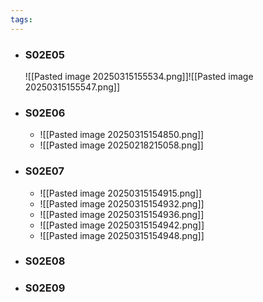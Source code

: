 ```yaml
---
tags:
---
```

* ### S02E05
	![[Pasted image 20250315155534.png]]![[Pasted image 20250315155547.png]]
* ### S02E06
	* ![[Pasted image 20250315154850.png]]
	* ![[Pasted image 20250218215058.png]]
* ### S02E07
	* ![[Pasted image 20250315154915.png]] 
	* ![[Pasted image 20250315154932.png]]
	* ![[Pasted image 20250315154936.png]]
	* ![[Pasted image 20250315154942.png]]
	* ![[Pasted image 20250315154948.png]]
* ### S02E08
* ### S02E09
